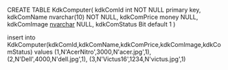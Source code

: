 CREATE TABLE KdkComputer(
	kdkComId int NOT NULL primary key,
	kdkComName nvarchar(10) NOT NULL,
	kdkComPrice money NULL,
	kdkComImage [nvarchar](100) NULL,
	kdkComStatus Bit default 1 
	)


insert into KdkComputer(kdkComId,kdkComName,kdkComPrice,kdkComImage,kdkComStatus)
values
(1,N'AcerNitro',3000,N'acer.jpg',1),
(2,N'Dell',4000,N'dell.jpg',1),
(3,N'Victus16',1234,N'victus.jpg',1)
